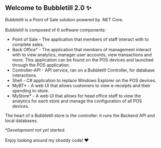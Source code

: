 ## Welcome to Bubbletill 2.0 ✨

Bubbletill is a Point of Sale solution powered by .NET Core.
<br><br>
Bubbletill is composed of 6 software components:
- Point of Sale - The application that members of staff interact with to complete sales.
- Back Office* - The application that members of management interact with to view analytics, manager user accounts, view transactions and more. This application can be found on the POS devices and launched through the POS application.
- Controller-API - API service, ran on a Bubbletill Controller, for database interactions.
- Shell - C# application to replace Windows Explorer on the POS devices.
- MyBT* - A web UI that allows customers to view e-receipts and their spending in-store.
- MyStore* - A web UI that allows for head office staff to view the analytics for each store and manage the configuration of all POS devices.

The heart of a Bubbletill store is the controller: it runs the Backend API and local databases.

**Development not yet started.*
<br><br>
Enjoy looking around my shoddy code! ❤️
